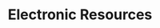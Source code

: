 ---
title: Electronic Resources
layout: dashboard
permalink: /electronic-resources.html
dashboard:
  data_sources:
    triannual: /kpidata/electronic-resources.csv
  default_frequency: triannual
  default_tab: chart
  charts:
    - type: line
      title: Database and Journal Usage
      datasets:
        - row_index: 0
        - row_index: 1
    - type: line
      title: E-book and Streaming Video Usage
      datasets:
        - row_index: 2
        - row_index: 3
---